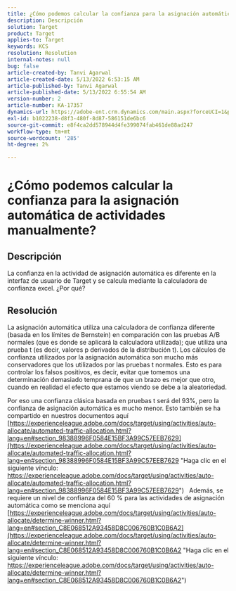 ```yaml
---
title: ¿Cómo podemos calcular la confianza para la asignación automática de actividades manualmente?
description: Descripción
solution: Target
product: Target
applies-to: Target
keywords: KCS
resolution: Resolution
internal-notes: null
bug: false
article-created-by: Tanvi Agarwal
article-created-date: 5/13/2022 6:53:15 AM
article-published-by: Tanvi Agarwal
article-published-date: 5/13/2022 6:55:54 AM
version-number: 2
article-number: KA-17357
dynamics-url: https://adobe-ent.crm.dynamics.com/main.aspx?forceUCI=1&pagetype=entityrecord&etn=knowledgearticle&id=9b1eb859-89d2-ec11-a7b5-00224809c27a
exl-id: b1022238-d8f3-480f-8d87-586151de6bc6
source-git-commit: e8f4ca2dd578944d4fe399074fab461de88ad247
workflow-type: tm+mt
source-wordcount: '285'
ht-degree: 2%

---
```


# ¿Cómo podemos calcular la confianza para la asignación automática de actividades manualmente?

## Descripción


La confianza en la actividad de asignación automática es diferente en la interfaz de usuario de Target y se calcula mediante la calculadora de confianza excel. ¿Por qué?


## Resolución


La asignación automática utiliza una calculadora de confianza diferente (basada en los límites de Bernstein) en comparación con las pruebas A/B normales (que es donde se aplicará la calculadora utilizada); que utiliza una prueba t (es decir, valores p derivados de la distribución t).
Los cálculos de confianza utilizados por la asignación automática son mucho más conservadores que los utilizados por las pruebas t normales. Esto es para controlar los falsos positivos, es decir, evitar que tomemos una determinación demasiado temprana de que un brazo es mejor que otro, cuando en realidad el efecto que estamos viendo se debe a la aleatoriedad.

Por eso una confianza clásica basada en pruebas t será del 93%, pero la confianza de asignación automática es mucho menor. Esto también se ha compartido en nuestros documentos aquí  [https://experienceleague.adobe.com/docs/target/using/activities/auto-allocate/automated-traffic-allocation.html?lang=en#section_98388996F0584E15BF3A99C57EEB7629](https://experienceleague.adobe.com/docs/target/using/activities/auto-allocate/automated-traffic-allocation.html?lang=en#section_98388996F0584E15BF3A99C57EEB7629 "Haga clic en el siguiente vínculo: https://experienceleague.adobe.com/docs/target/using/activities/auto-allocate/automated-traffic-allocation.html?lang=en#section_98388996F0584E15BF3A99C57EEB7629")
 
Además, se requiere un nivel de confianza del 60 % para las actividades de asignación automática como se menciona aquí  [https://experienceleague.adobe.com/docs/target/using/activities/auto-allocate/determine-winner.html?lang=en#section_C8E068512A93458D8C006760B1C0B6A2](https://experienceleague.adobe.com/docs/target/using/activities/auto-allocate/determine-winner.html?lang=en#section_C8E068512A93458D8C006760B1C0B6A2 "Haga clic en el siguiente vínculo: https://experienceleague.adobe.com/docs/target/using/activities/auto-allocate/determine-winner.html?lang=en#section_C8E068512A93458D8C006760B1C0B6A2")
<br><br><br><br><br>
